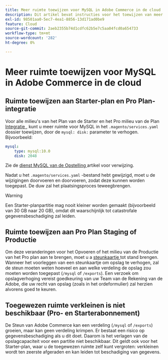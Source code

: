 ```yaml
---
title: Meer ruimte toewijzen voor MySQL in Adobe Commerce in de cloud
description: Dit artikel bevat instructies voor het toewijzen van meer ruimte voor MySQL in Adobe Commerce op cloudinfrastructuur.
exl-id: 98501aa0-5ec7-4ea1-8856-13d171ad0be9
feature: Cloud
source-git-commit: 2aeb2355b74d1cdfc62b5e7c5aa04fcd0a654733
workflow-type: tm+mt
source-wordcount: '282'
ht-degree: 0%

---
```


# Meer ruimte toewijzen voor MySQL in Adobe Commerce in de cloud


## Ruimte toewijzen aan Starter-plan en Pro Plan-integratie

Voor alle milieu&#39;s van het Plan van de Starter en het Pro milieu van de Plan [ Integratie ](/help/announcements/adobe-commerce-announcements/integration-environment-enhancement-request-pro-and-starter.md), kunt u meer ruimte voor MySQL in het `.magento/services.yaml` dossier toewijzen, door de `mysql: disk:` parameter te verhogen. Bijvoorbeeld:

```yaml
mysql:
    type: mysql:10.0
    disk: 2048
```

Zie de [ dienst MySQL van de Opstelling ](https://experienceleague.adobe.com/en/docs/commerce-cloud-service/user-guide/configure/service/mysql) artikel voor verwijzing.

Nadat u het `.magento/services.yaml` -bestand hebt gewijzigd, moet u de wijzigingen doorvoeren en doorvoeren, zodat deze kunnen worden toegepast. De duw zal het plaatsingsproces teweegbrengen.

>[!WARNING]
>
>Een Starter-planpartitie mag nooit kleiner worden gemaakt (bijvoorbeeld van 30 GB naar 20 GB), omdat dit waarschijnlijk tot catastrofale gegevensbeschadiging zal leiden.

## Ruimte toewijzen aan Pro Plan Staging of Productie

Om deze veranderingen voor het Opvoeren of het milieu van de Productie van het Pro plan aan te brengen, moet u a [ steunkaartje ](/help/help-center-guide/help-center/magento-help-center-user-guide.md#merchant-not-displayed) tot stand brengen. Wanneer het voorleggen van een steunkaartje om opslag te verhogen, zal de steun moeten weten hoeveel en aan welke verdeling de opslag zou moeten worden toegepast (`/mysql` of `/exports`). Een verzoek om opslagverhoging vereist goedkeuring van uw Team van de Rekening van de Adobe, die uw recht van opslag (zoals in het ordeformulier) zal herzien alvorens goed te keuren.

## Toegewezen ruimte verkleinen is niet beschikbaar (Pro- en Starterabonnement)

De Steun van Adobe Commerce kan een verdeling (`/mysql` of `/exports`) groeien, maar kan geen verdeling krimpen. Er bestaat een risico op gegevensbeschadiging als u dit doet. Daarom is het verlagen van de opslagcapaciteit voor een partitie niet beschikbaar.
Dit geldt ook voor het Starter-plan, waar u de toegewezen ruimte zelf kunt vergroten: verkleinen wordt ten zeerste afgeraden en kan leiden tot beschadiging van gegevens.
